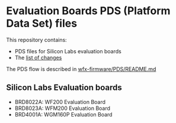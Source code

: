# Evaluation Boards PDS (Platform Data Set) files

This repository contains:

* PDS files for Silicon Labs evaluation boards
* The [list of changes][PDS_CHANGES]

The PDS flow is described in [wfx-firmware/PDS/README.md][PDS_DOC]

## Silicon Labs Evaluation boards

* BRD8022A: WF200 Evaluation Board
* BRD8023A: WFM200 Evaluation Board
* BRD4001A: WGM160P Evaluation Board

[PDS_DOC]: https://github.com/SiliconLabs/wfx-firmware/blob/master/PDS/README.md
[PDS_CHANGES]: https://github.com/SiliconLabs/wfx-pds/blob/master/CHANGES.md
